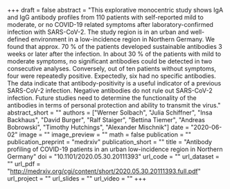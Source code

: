 +++
draft = false
abstract = "This explorative monocentric study shows IgA and IgG antibody profiles from 110 patients with self-reported mild to moderate, or no COVID-19 related symptoms after laboratory-confirmed infection with SARS-CoV-2. The study region is in an urban and well-defined environment in a low-incidence region in Northern Germany. We found that approx. 70 % of the patients developed sustainable antibodies 3 weeks or later after the infection. In about 30 % of the patients with mild to moderate symptoms, no significant antibodies could be detected in two consecutive analyses. Conversely, out of ten patients without symptoms, four were repeatedly positive. Expectedly, six had no specific antibodies. The data indicate that antibody-positivity is a useful indicator of a previous SARS-CoV-2 infection. Negative antibodies do not rule out SARS-CoV-2 infection. Future studies need to determine the functionality of the antibodies in terms of personal protection and ability to transmit the virus."
abstract_short = ""
authors = ["Werner Solbach", "Julia Schiffner", "Insa Backhaus", "David Burger", "Ralf Staiger", "Bettina Tiemer", "Andreas Bobrowski", "Timothy Hutchings", "Alexander Mischnik"]
date = "2020-06-02"
image = ""
image_preview = ""
math = false
publication = ""
publication_preprint = "medrxiv"
publication_short = ""
title = "Antibody profiling of COVID-19 patients in an urban low-incidence region in Northern Germany"
doi = "10.1101/2020.05.30.20111393"
url_code = ""
url_dataset = ""
url_pdf = "http://medrxiv.org/cgi/content/short/2020.05.30.20111393.full.pdf"
url_project = ""
url_slides = ""
url_video = ""
+++